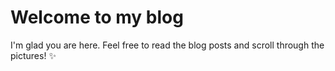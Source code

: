 # Welcome to my blog

I'm glad you are here. Feel free to read the blog posts and scroll through the pictures! :sparkles:
